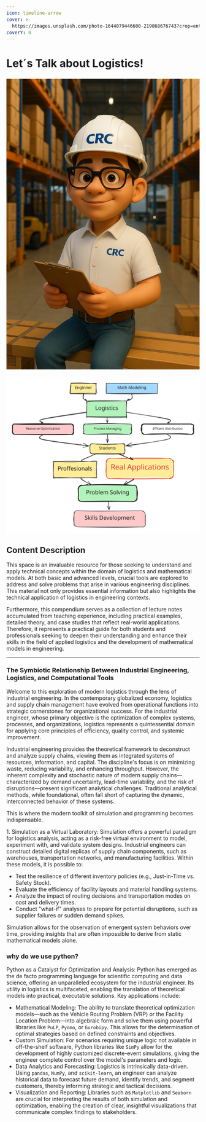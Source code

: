 ```yaml
---
icon: timeline-arrow
cover: >-
  https://images.unsplash.com/photo-1644079446600-219068676743?crop=entropy&cs=srgb&fm=jpg&ixid=M3wxOTcwMjR8MHwxfHNlYXJjaHwzfHxsb2dpc3RpY2F8ZW58MHx8fHwxNzQ3ODgwOTA5fDA&ixlib=rb-4.1.0&q=85
coverY: 0
---
```


# Let´s Talk about Logistics!

### ![](../../.gitbook/assets/CRCwh.png)

<img src="../../.gitbook/assets/file.excalidraw (9).svg" alt="logistics ADN" class="gitbook-drawing">

## Content Description

This space is an invaluable resource for those seeking to understand and apply technical concepts within the domain of logistics and mathematical models. At both basic and advanced levels, crucial tools are explored to address and solve problems that arise in various engineering disciplines. This material not only provides essential information but also highlights the technical application of logistics in engineering contexts.

Furthermore, this compendium serves as a collection of lecture notes accumulated from teaching experience, including practical examples, detailed theory, and case studies that reflect real-world applications. Therefore, it represents a practical guide for both students and professionals seeking to deepen their understanding and enhance their skills in the field of applied logistics and the development of mathematical models in engineering.

***

### The Symbiotic Relationship Between Industrial Engineering, Logistics, and Computational Tools

Welcome to this exploration of modern logistics through the lens of industrial engineering. In the contemporary globalized economy, logistics and supply chain management have evolved from operational functions into strategic cornerstones for organizational success. For the industrial engineer, whose primary objective is the optimization of complex systems, processes, and organizations, logistics represents a quintessential domain for applying core principles of efficiency, quality control, and systemic improvement.

Industrial engineering provides the theoretical framework to deconstruct and analyze supply chains, viewing them as integrated systems of resources, information, and capital. The discipline's focus is on minimizing waste, reducing variability, and enhancing throughput. However, the inherent complexity and stochastic nature of modern supply chains—characterized by demand uncertainty, lead-time variability, and the risk of disruptions—present significant analytical challenges. Traditional analytical methods, while foundational, often fall short of capturing the dynamic, interconnected behavior of these systems.

This is where the modern toolkit of simulation and programming becomes indispensable.

1\. Simulation as a Virtual Laboratory: Simulation offers a powerful paradigm for logistics analysis, acting as a risk-free virtual environment to model, experiment with, and validate system designs. Industrial engineers can construct detailed digital replicas of supply chain components, such as warehouses, transportation networks, and manufacturing facilities. Within these models, it is possible to:

* Test the resilience of different inventory policies (e.g., Just-in-Time vs. Safety Stock).
* Evaluate the efficiency of facility layouts and material handling systems.
* Analyze the impact of routing decisions and transportation modes on cost and delivery times.
* Conduct "what-if" analyses to prepare for potential disruptions, such as supplier failures or sudden demand spikes.

Simulation allows for the observation of emergent system behaviors over time, providing insights that are often impossible to derive from static mathematical models alone.

### why do we use python?

Python as a Catalyst for Optimization and Analysis: Python has emerged as the de facto programming language for scientific computing and data science, offering an unparalleled ecosystem for the industrial engineer. Its utility in logistics is multifaceted, enabling the translation of theoretical models into practical, executable solutions. Key applications include:

* Mathematical Modeling: The ability to translate theoretical optimization models—such as the Vehicle Routing Problem (VRP) or the Facility Location Problem—into algebraic form and solve them using powerful libraries like `PuLP`, `Pyomo`, or `Gurobipy`. This allows for the determination of optimal strategies based on defined constraints and objectives.
* Custom Simulation: For scenarios requiring unique logic not available in off-the-shelf software, Python libraries like `SimPy` allow for the development of highly customized discrete-event simulations, giving the engineer complete control over the model's parameters and logic.
* Data Analytics and Forecasting: Logistics is intrinsically data-driven. Using `pandas`, `NumPy`, and `scikit-learn`, an engineer can analyze historical data to forecast future demand, identify trends, and segment customers, thereby informing strategic and tactical decisions.
* Visualization and Reporting: Libraries such as `Matplotlib` and `Seaborn` are crucial for interpreting the results of both simulation and optimization, enabling the creation of clear, insightful visualizations that communicate complex findings to stakeholders.
